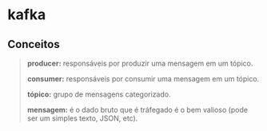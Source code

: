 # kafka
## Conceitos
> **producer:** responsáveis por produzir uma mensagem em um tópico.
> 
> **consumer:** responsáveis por consumir uma mensagem em um tópico.
> 
> **tópico:** grupo de mensagens categorizado.
> 
> **mensagem:** é o dado bruto que é tráfegado é o bem valioso (pode ser um simples texto, JSON, etc).
> 
